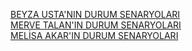 [BEYZA USTA'NIN DURUM SENARYOLARI](https://1drv.ms/w/c/de1ddf38718a0ecf/EeK3uMGvX-RPpkC94dsLaf0BUl3UIgF2YEuqKajgnQqpNg?e=eZ06uv)<br/>
[MERVE TALAN'IN DURUM SENARYOLARI](https://1drv.ms/w/c/35213467f40f2c2a/ESINo4T703FEiAgGEm3IUx4Bf-5qllmGIjSR4k3AyHcTDw?e=ipLKCK)<br/>
[MELİSA AKAR'IN DURUM SENARYOLARI](https://1drv.ms/w/c/ac56cbe74f922b50/EcHsbZAwjE1Mj51zDwQT0yoBCzmcz2NV47nAA64SWPkLQw?e=XfeBLe)<br/>
